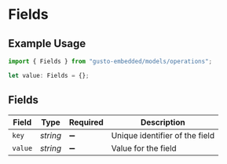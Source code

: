 # Fields

## Example Usage

```typescript
import { Fields } from "gusto-embedded/models/operations";

let value: Fields = {};
```

## Fields

| Field                          | Type                           | Required                       | Description                    |
| ------------------------------ | ------------------------------ | ------------------------------ | ------------------------------ |
| `key`                          | *string*                       | :heavy_minus_sign:             | Unique identifier of the field |
| `value`                        | *string*                       | :heavy_minus_sign:             | Value for the field            |